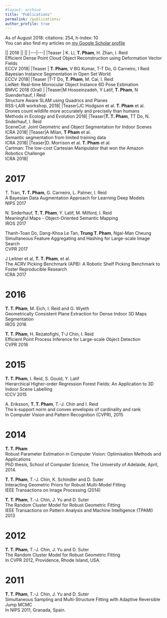 ```yaml
---
#layout: archive
title: "Publications"
permalink: /publications/
author_profile: true
---
```


<!--
{% if author.googlescholar %}
You can also find my articles on <u><a href="{{author.googlescholar}}">my Google Scholar profile</a>.</u>
{% endif %}
-->
As of August 2018: citations: 254, h-index: 10  
You can also find my articles on [my Google Scholar profile](https://scholar.google.com.au/citations?user=Rfj56F4AAAAJ&hl=en "Google Scholar")

||  2018 ||   ||
|---|---|
|Teaser | K. Li, **T. Pham**, H. Zhan, I. Reid <br> Efficient Dense Point Cloud Object Reconstruction using Deformation Vector Fields <br>ECCV 2018|
|Teaser | **T. Pham**, V BG Kumar, T-T Do, G Carneiro, I Reid <br> Bayesian Instance Segmentation in Open Set World <br> ECCV 2018|
|Teaser |T-T Do, **T. Pham**, M. Cai, I. Reid  <br> LieNet: Real-time Monocular Object Instance 6D Pose Estimation <br> BMVC 2018 (Oral) |
|Teaser|M Hosseinzadeh, Y Latif, **T. Pham**, N Suenderhauf, I Reid <br> Structure Aware SLAM using Quadrics and Planes  <br> RSS-LAIR workshop, 2018|
|Teaser|JC Hodgson et al. **T. Pham** et al.  <br> Drones count wildlife more accurately and precisely than humans  <br> Methods in Ecology and Evolution 2018|
|Teaser|**T. T. Pham**, TT Do, N. Snderhauf, I. Reid<br>SceneCut: Joint Geometric and Object Segmentation for Indoor Scenes<br>ICRA 2018|
|Teaser|A Milan, **T Pham** et al. <br> Semantic segmentation from limited training data <br> ICRA 2018|
|Teaser|D. Morrison et al. **T. Pham** et al.  <br>Cartman: The low-cost Cartesian Manipulator that won the Amazon Robotics Challenge  <br>ICRA 2018|

2017
=====

T. Tran, **T. T. Pham**, G. Carneiro, L. Palmer, I. Reid  
A Bayesian Data Augmentation Approach for Learning Deep Models  
NIPS 2017

N. Snderhauf, **T. T. Pham**, Y. Latif, M. Milford, I. Reid  
Meaningful Maps - Object-Oriented Semantic Mapping  
IROS 2017

Thanh-Toan Do, Dang-Khoa Le Tan, **Trung T. Pham**, Ngai-Man Cheung  
Simultaneous Feature Aggregating and Hashing for Large-scale Image Search  
CVPR 2017

J Leitner et al, **T. T. Pham**, et al.  
The ACRV Picking Benchmark (APB): A Robotic Shelf Picking Benchmark to Foster Reproducible Research  
ICRA 2017

2016
=====

**T. T. Pham**, M. Eich, I. Reid and G. Wyeth  
Geometrically Consistent Plane Extraction for Dense Indoor 3D Maps Segmentation  
IROS 2016

**T. T. Pham**, H. Rezatofighi, T-J Chin, I. Reid  
Efficient Point Process Inference for Large-scale Object Detection  
CVPR 2016

2015
=====

**T. T. Pham**, I. Reid, S. Gould, Y. Latif  
Hierarchical Higher-order Regression Forest Fields: An Application to 3D Indoor Scene Labelling  
ICCV 2015

A. Eriksson, **T. T. Pham**, T.-J. Chin and I. Reid  
The k-support norm and convex envelopes of cardinality and rank  
In Computer Vision and Pattern Recognition (CVPR), 2015

2014
=====

**T. T. Pham**  
Robust Parameter Estimation in Computer Vision: Optimisation Methods and Applications  
PhD thesis, School of Computer Science, The University of Adelaide, April, 2014.

**T. T. Pham**, T.-J. Chin, K. Schindler and D. Suter  
Interacting Geometric Priors for Robust Multi-Model Fitting  
IEEE Transactions on Image Processing (2014)

**T. T. Pham**, T.-J. Chin, J. Yu and D. Suter  
The Random Cluster Model for Robust Geometric Fitting  
IEEE Transactions on Pattern Analysis and Machine Intelligence (TPAMI) 2013

2012
=====

**T. T. Pham**, T.-J. Chin, J. Yu and D. Suter  
The Random Cluster Model for Robust Geometric Fitting  
In CVPR 2012, Providence, Rhode Island, USA.

2011
=====

**T. T. Pham**, T.-J. Chin, J. Yu and D. Suter  
Simultaneous Sampling and Multi-Structure Fitting with Adaptive Reversible Jump MCMC  
In NIPS 2011, Granada, Spain.


<!--
{% include base_path %}

{% for post in site.publications reversed %}
  {% include archive-single.html %}
{% endfor %}
-->
